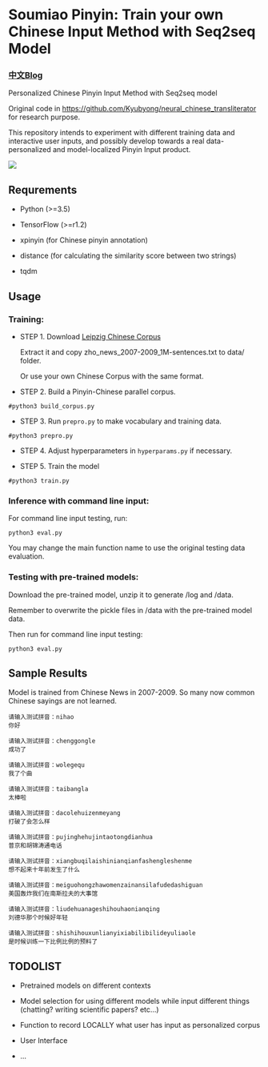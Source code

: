 

# Soumiao Pinyin: Train your own Chinese Input Method with Seq2seq Model

### [中文Blog](http://www.crownpku.com/2017/09/10/%E6%90%9C%E5%96%B5%E8%BE%93%E5%85%A5%E6%B3%95-%E7%94%A8seq2seq%E8%AE%AD%E7%BB%83%E8%87%AA%E5%B7%B1%E7%9A%84%E6%8B%BC%E9%9F%B3%E8%BE%93%E5%85%A5%E6%B3%95.html)

Personalized Chinese Pinyin Input Method with Seq2seq model

Original code in https://github.com/Kyubyong/neural_chinese_transliterator for research purpose. 

This repository intends to experiment with different training data and interactive user inputs, and possibly develop towards a real data-personalized and model-localized Pinyin Input product.


![](http://www.crownpku.com/images/201709/1.jpg)


## Requrements

* Python (>=3.5)

* TensorFlow (>=r1.2)

* xpinyin (for Chinese pinyin annotation)

* distance (for calculating the similarity score between two strings)

* tqdm


## Usage


### Training:

* STEP 1. Download [Leipzig Chinese Corpus](http://wortschatz.uni-leipzig.de/en/download/) 
  
  Extract it and copy zho_news_2007-2009_1M-sentences.txt to data/ folder.
  
  Or use your own Chinese Corpus with the same format.

* STEP 2. Build a Pinyin-Chinese parallel corpus.

```
#python3 build_corpus.py
```

* STEP 3. Run `prepro.py` to make vocabulary and training data.

```
#python3 prepro.py
```

* STEP 4. Adjust hyperparameters in `hyperparams.py` if necessary.


* STEP 5. Train the model

```
#python3 train.py
```


### Inference with command line input:

For command line input testing, run:

```
python3 eval.py
```

You may change the main function name to use the original testing data evaluation.


### Testing with pre-trained models:

Download the pre-trained model, unzip it to generate /log and /data.

Remember to overwrite the pickle files in /data with the pre-trained model data.

Then run for command line input testing:

```
python3 eval.py
```


## Sample Results

Model is trained from Chinese News in 2007-2009. So many now common Chinese sayings are not learned.

```
请输入测试拼音：nihao
你好

请输入测试拼音：chenggongle
成功了

请输入测试拼音：wolegequ
我了个曲

请输入测试拼音：taibangla
太棒啦

请输入测试拼音：dacolehuizenmeyang
打破了会怎么样

请输入测试拼音：pujinghehujintaotongdianhua
普京和胡锦涛通电话

请输入测试拼音：xiangbuqilaishinianqianfashengleshenme
想不起来十年前发生了什么

请输入测试拼音：meiguohongzhawomenzainansilafudedashiguan
美国轰炸我们在南斯拉夫的大事馆

请输入测试拼音：liudehuanageshihouhaonianqing
刘德华那个时候好年轻

请输入测试拼音：shishihouxunlianyixiabilibilideyuliaole
是时候训练一下比例比例的预料了

```


## TODOLIST

* Pretrained models on different contexts

* Model selection for using different models while input different things (chatting? writing scientific papers? etc...)

* Function to record LOCALLY what user has input as personalized corpus

* User Interface

* ...